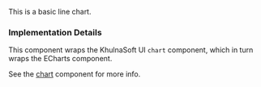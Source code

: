 This is a basic line chart.

### Implementation Details

This component wraps the KhulnaSoft UI `chart` component, which in turn wraps the ECharts component.

See the [chart](./?path=/story/charts-chart--default) component for more info.
